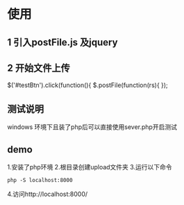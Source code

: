 # 使用  
## 1 引入postFile.js 及jquery  
## 2 开始文件上传  
$('#testBtn').click(function(){
        $.postFile(function(rs){
});

## 测试说明  
windows 环境下且装了php后可以直接使用sever.php开启测试
## demo
1.安装了php环境
2.根目录创建upload文件夹
3.运行以下命令
 ```
 php -S localhost:8000
 ```
 4.访问http://localhost:8000/
